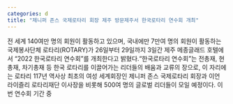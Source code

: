 ```yaml
---
categories: d
title: "제니퍼 존스 국제로타리 회장 제주 방문제주서 한국로타리 연수회 개최"
---
```

전 세계 140여만 명의 회원이 활동하고 있으며, 국내에만 7만여 명의 회원이 활동하는 국제봉사단체 로타리(ROTARY)가 26일부터 29일까지 3일간 제주 메종글래드 호텔에서 “2022 한국로타리 연수회”를 개최한다고 밝혔다.“한국로타리 연수회”는 전총재, 현총재, 차기총재 등 한국 로타리를 이끌어가는 리더들의 배움과 교류의 장으로, 이 자리에는 로타리 117년 역사상 최초의 여성 세계회장인 제니퍼 존스 국제로타리 회장과 이언 라이즐리 로타리재단 이사장을 비롯해 500여 명의 글로벌 리더들이 모일 예정이다. 이번 연수회 기간 중